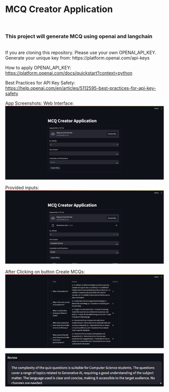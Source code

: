 <h1>MCQ Creator Application</h1><br>
<h3>This project will generate MCQ using openai and langchain</h3><br>
If you are cloning this repository. Please use your own OPENAI_API_KEY.<br>
Generate your unique key from:
https://platform.openai.com/api-keys

How to apply OPENAI_API_KEY:
https://platform.openai.com/docs/quickstart?context=python

Best Practices for API Key Safety:
https://help.openai.com/en/articles/5112595-best-practices-for-api-key-safety

App Screenshots:
Web Interface:
![alt text](image.png)

Provided inputs:
![alt text](image-1.png)

After Clicking on button Create MCQs:
![alt text](image-3.png)

![alt text](image-2.png)
